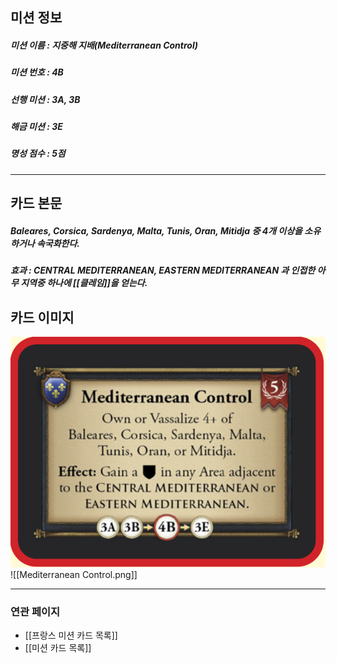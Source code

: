 ## 미션 정보
##### 미션 이름 : 지중해 지배(Mediterranean Control)
##### 미션 번호 : 4B
##### 선행 미션 : 3A, 3B
##### 해금 미션 : 3E
##### 명성 점수 : 5점
---
## 카드 본문
##### Baleares, Corsica, Sardenya, Malta, Tunis, Oran, Mitidja 중 4개 이상을 소유하거나 속국화한다.
##### *효과*  : CENTRAL MEDITERRANEAN, EASTERN MEDITERRANEAN 과 인접한 아무 지역중 하나에 [[클레임]]을 얻는다.

## 카드 이미지
<img src="\Assets\Mediterranean Control.png"/>
![[Mediterranean Control.png]]

--- 

### 연관 페이지
- [[프랑스 미션 카드 목록]]
- [[미션 카드 목록]]
